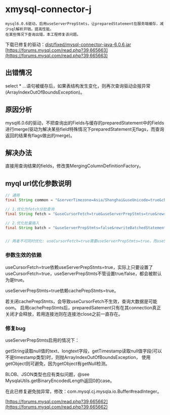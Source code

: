 # xmysql-connector-j
	mysql6.0.6驱动，启用useServerPrepStmts，让preparedStatement在服务端缓存，减少sql解析开销，提高性能。
	在某些情况下查询出错，本工程修复该问题。
	
下载已修复的驱动：[dist/fixed/mysql-connector-java-6.0.6.jar](dist/fixed/mysql-connector-java-6.0.6.jar)
[https://forums.mysql.com/read.php?39,665663](https://forums.mysql.com/read.php?39,665663)

## 出错情况

select * ...语句被缓存后，如果表结构发生变化，则再次查询驱动会报异常(ArrayIndexOutOfBoundsException)。



## 原因分析

mysql6.0.6的驱动，不把查询出的Fields与缓存的preparedStatement中的Fields进行merge(驱动为解决某些field特殊情况下preparedStatement无flags，而查询返回的结果有flags做出的merge)。


## 解决办法

直接用查询结果的fields，修改类MergingColumnDefinitionFactory。

## myql url优化参数说明

```java
// 通用
final String common = "&serverTimezone=Asia/Shanghai&useUnicode=true&characterEncoding=UTF-8";

// 1.优化为fetch分批查询
final String fetch = "&useCursorFetch=true&useServerPrepStmts=true&rewriteBatchedStatements=false&cachePrepStmts=true&prepStmtCacheSize=1024&prepStmtCacheSqlLimit=4096";

// 2.优化批量插入
final String batch = "&useServerPrepStmts=false&rewriteBatchedStatements=true&useCompression=true";


// 两者不可同时优化: useCursorFetch=true需要useServerPrepStmts=true，而useServerPrepStmts与rewriteBatchedStatements不能同时为true。

```

### 参数生效的依赖

useCursorFetch=true依赖useServerPrepStmts=true，实际上只要设置了useCursorFetch=true，useServerPrepStmts不管设置true/false，都会被默认为是true。

useServerPrepStmts=true依赖cachePrepStmts=true。


若关闭cachePrepStmts，会导致useCursorFetch不生效，查询大数据是可能oom。
启用cachePrepStmts后，preparedSatement只有在其connection真正关闭才会释放，若用连接池则在连接池close之前一直存在。


### 修复bug
useServerPrepStmts启用的情况下：

getString读取null值的text、longtext字段，getTimestamp读取null值字段(可以不是timestamp类型)时，则抛ArrayIndexOutOfBoundsException，
使用getObject则可避免，因为getObject有getNull检测。

BLOB、JSON类型也应有类似问题，@see MysqlaUtils.getBinaryEncodedLength返回0的case。

在此已修复避免抛异常，修改：com.mysql.cj.mysqla.io.Buffer#readInteger。

[https://forums.mysql.com/read.php?39,665662](https://forums.mysql.com/read.php?39,665662)